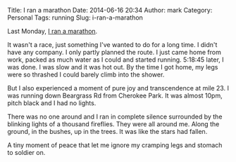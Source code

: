 Title: I ran a marathon
Date: 2014-06-16 20:34
Author: mark
Category: Personal
Tags: running
Slug: i-ran-a-marathon

Last Monday, [I ran a marathon](http://www.strava.com/activities/151766921). 

It wasn't a race, just something I've wanted to do for a long time. I didn't have any company. I only partly planned the route.  I just came home from work, packed as much water as I could and started running. 5:18:45 later, I was done.  I was slow and it was hot out. By the time I got home, my legs were so thrashed I could barely climb into the shower.

But I also experienced a moment of pure joy and transcendence at mile 23.  I was running down Beargrass Rd from Cherokee Park. It was almost 10pm, pitch black and I had no lights. 

There was no one around and I ran in complete silence surrounded by the blinking lights of a thousand fireflies. They were all around me. Along the ground, in the bushes, up in the trees. It was like the stars had fallen.

A tiny moment of peace that let me ignore my cramping legs and stomach to soldier on.
